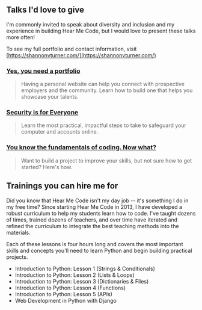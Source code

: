 ## Talks I'd love to give

I'm commonly invited to speak about diversity and inclusion and my experience in building Hear Me Code, but I would love to present these talks more often!

To see my full portfolio and contact information, visit [https://shannonvturner.com/](https://shannonvturner.com/)

### [Yes, you need a portfolio](YesYouNeedAPortfolio/)

> Having a personal website can help you connect with prospective employers and the community. Learn how to build one that helps you showcase your talents.

### [Security is for Everyone](SecurityIsForEveryone/)

> Learn the most practical, impactful steps to take to safeguard your computer and accounts online.

### [You know the fundamentals of coding. Now what?](YouKnowCodingNowWhat/)

> Want to build a project to improve your skills, but not sure how to get started? Here's how.

## Trainings you can hire me for

Did you know that Hear Me Code isn't my day job -- it's something I do in my free time? Since starting Hear Me Code in 2013, I have developed a robust curriculum to help my students learn how to code. I've taught dozens of times, trained dozens of teachers, and over time have iterated and refined the curriculum to integrate the best teaching methods into the materials.

Each of these lessons is four hours long and covers the most important skills and concepts you'll need to learn Python and begin building practical projects.

* Introduction to Python: Lesson 1 (Strings & Conditionals)
* Introduction to Python: Lesson 2 (Lists & Loops)
* Introduction to Python: Lesson 3 (Dictionaries & Files)
* Introduction to Python: Lesson 4 (Functions)
* Introduction to Python: Lesson 5 (APIs)
* Web Development in Python with Django
